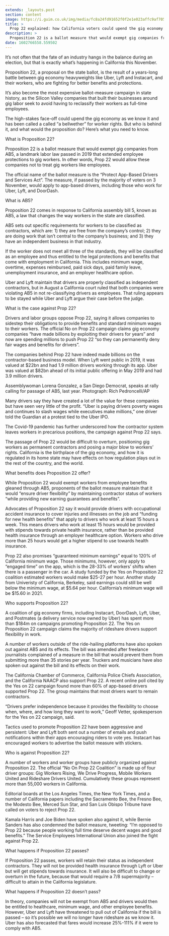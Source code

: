 ```yaml
--- 
extends: _layouts.post 
section: content 
image: https://i.guim.co.uk/img/media/fc8a24fd91652f0f2e1e023affc9af705d187813/0_71_3500_2101/master/3500.jpg?width=1200&height=630&quality=85&auto=format&fit=crop&overlay-align=bottom%2Cleft&overlay-width=100p&overlay-base64=L2ltZy9zdGF0aWMvb3ZlcmxheXMvdGctZGVmYXVsdC5wbmc&enable=upscale&s=3021d3e06052200236b28019ea4181f8 
title: > 
  Prop 22 explained: how California voters could upend the gig economy 
description: > 
  Proposition 22 is a ballot measure that would exempt gig companies from AB5, a landmark labor law passed in 2019 that extended employee protections to gig workers.In other words, Prop 22 would allow these companies not to treat gig workers like employees.The passage of Prop 22 would be difficult to overturn, positioning gig workers as permanent contractors and posing a major blow to workers’ rights.The California Chamber of Commerce, California Police Chiefs Association, and the California NAACP also support Prop 22.A recent online poll cited by the Yes on 22 campaign found more than 60% of app-based drivers supported Prop 22. 
date: 1602766558.559502 
--- 
```

It’s not often that the fate of an industry hangs in the balance during an election, but that is exactly what’s happening in California this November.

Proposition 22, a proposal on the state ballot, is the result of a years-long battle between gig economy heavyweights like Uber, Lyft and Instacart, and their workers, who are fighting for better benefits and protections.

It’s also become the most expensive ballot-measure campaign in state history, as the Silicon Valley companies that built their businesses around gig labor seek to avoid having to reclassify their workers as full-time employees.

The high-stakes face-off could upend the gig economy as we know it and has been called a called “a bellwether” for worker rights. But who is behind it, and what would the proposition do? Here’s what you need to know.

What is Proposition 22?

Proposition 22 is a ballot measure that would exempt gig companies from AB5, a landmark labor law passed in 2019 that extended employee protections to gig workers. In other words, Prop 22 would allow these companies not to treat gig workers like employees.

The official name of the ballot measure is the “Protect App-Based Drivers and Services Act”. The measure, if passed by the majority of voters on 3 November, would apply to app-based drivers, including those who work for Uber, Lyft, and DoorDash.

What is AB5?

Proposition 22 comes in response to California assembly bill 5, known as AB5, a law that changes the way workers in the state are classified.

AB5 sets out specific requirements for workers to be classified as contractors, which are: 1) they are free from the company’s control; 2) they are doing work that isn’t central to the company’s business; and 3) they have an independent business in that industry.

If the worker does not meet all three of the standards, they will be classified as an employee and thus entitled to the legal protections and benefits that come with employment in California. This includes minimum wage, overtime, expenses reimbursed, paid sick days, paid family leave, unemployment insurance, and an employer healthcare option.

Uber and Lyft maintain that drivers are properly classified as independent contractors, but in August a California court ruled that both companies were violating AB5 in not re-classifying drivers as employees. That ruling appears to be stayed while Uber and Lyft argue their case before the judge.

What is the case against Prop 22?

Drivers and labor groups oppose Prop 22, saying it allows companies to sidestep their obligations to provide benefits and standard minimum wages to their workers. The official No on Prop 22 campaign claims gig economy companies “have made billions by exploiting their drivers for years” and now are spending millions to push Prop 22 “so they can permanently deny fair wages and benefits for drivers”.

The companies behind Prop 22 have indeed made billions on the contractor-based business model. When Lyft went public in 2019, it was valued at $22bn and had 1.9 million drivers working through its app. Uber was valued at $82bn ahead of its initial public offering in May 2019 and had 3.9 million drivers.

Assemblywoman Lorena Gonzalez, a San Diego Democrat, speaks at rally calling for passage of AB5, last year. Photograph: Rich Pedroncelli/AP

Many drivers say they have created a lot of the value for these companies but have seen very little of the profit. “Uber is paying drivers poverty wages and continues to slash wages while executives make millions,” one driver told the Guardian at a protest tied to the Uber IPO.

The Covid-19 pandemic has further underscored how the contractor system leaves workers in precarious positions, the campaign against Prop 22 says.

The passage of Prop 22 would be difficult to overturn, positioning gig workers as permanent contractors and posing a major blow to workers’ rights. California is the birthplace of the gig economy, and how it is regulated in its home state may have effects on how regulation plays out in the rest of the country, and the world.

What benefits does Proposition 22 offer?

While Proposition 22 would exempt workers from employee benefits gleaned through AB5, proponents of the ballot measure maintain that it would “ensure driver flexibility” by maintaining contractor status of workers “while providing new earning guarantees and benefits”.

Advocates of Proposition 22 say it would provide drivers with occupational accident insurance to cover injuries and illnesses on the job and “funding for new health benefits” that apply to drivers who work at least 15 hours a week. This means drivers who work at least 15 hours would be provided with stipends towards private health insurance, rather than be provided health insurance through an employer healthcare option. Workers who drive more than 25 hours would get a higher stipend to use towards health insurance.

Prop 22 also promises “guaranteed minimum earnings” equal to 120% of California minimum wage. Those minimums, however, only apply to “engaged time” on the app, which is the 28-33% of workers’ shifts when there is a passenger in the car. A study funded by the Yes on Proposition 22 coalition estimated workers would make $25-27 per hour. Another study from Univeristy of California, Berkeley, said earnings could still be well below the minimum wage, at $5.64 per hour. California’s minimum wage will be $15.60 in 2021.

Who supports Proposition 22?

A coalition of gig economy firms, including Instacart, DoorDash, Lyft, Uber, and Postmates (a delivery service now owned by Uber) has spent more than $184m on campaigns promoting Proposition 22. The Yes on Proposition 22 campaign claims the majority of rideshare drivers support flexibility in work.

A number of workers outside of the ride-hailing platforms have also spoken out against AB5 and its effects. The bill was amended after freelance journalists complained of a measure in the bill that would prevent them from submitting more than 35 stories per year. Truckers and musicians have also spoken out against the bill and its effects on their work.

The California Chamber of Commerce, California Police Chiefs Association, and the California NAACP also support Prop 22. A recent online poll cited by the Yes on 22 campaign found more than 60% of app-based drivers supported Prop 22. The group maintains that most drivers want to remain contractors.

“Drivers prefer independence because it provides the flexibility to choose when, where, and how long they want to work,” Geoff Vetter, spokesperson for the Yes on 22 campaign, said.

Tactics used to promote Proposition 22 have been aggressive and persistent: Uber and Lyft both sent out a number of emails and push notifications within their apps encouraging riders to vote yes. Instacart has encouraged workers to advertise the ballot measure with stickers.

Who is against Proposition 22?

A number of workers and worker groups have publicly organized against Proposition 22. The official “No On Prop 22 Coalition” is made up of four driver groups: Gig Workers Rising, We Drive Progress, Mobile Workers United and Rideshare Drivers United. Cumulatively these groups represent more than 55,000 workers in California.

Editorial boards at the Los Angeles Times, the New York Times, and a number of California papers including the Sacramento Bee, the Fresno Bee, the Modesto Bee, Merced Sun Star, and San Luis Obispo Tribune have called on voters to reject Prop 22.

Kamala Harris and Joe Biden have spoken also against it, while Bernie Sanders has also condemned the ballot measure, tweeting: “I’m opposed to Prop 22 because people working full time deserve decent wages and good benefits.” The Service Employees International Union also joined the fight against Prop 22.

What happens if Proposition 22 passes?

If Proposition 22 passes, workers will retain their status as independent contractors. They will not be provided health insurance through Lyft or Uber but will get stipends towards insurance. It will also be difficult to change or overturn in the future, because that would require a 7/8 supermajority – difficult to attain in the California legislature.

What happens if Proposition 22 doesn’t pass?

In theory, companies will not be exempt from AB5 and drivers would then be entitled to healthcare, minimum wage, and other employee benefits. However, Uber and Lyft have threatened to pull out of California if the bill is passed – so it’s possible we will no longer have rideshare as we know it. Uber has also forecasted that fares would increase 25%-111% if it were to comply with AB5.